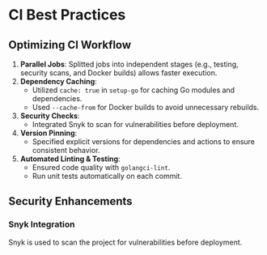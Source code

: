 # CI Best Practices

## Optimizing CI Workflow
1. **Parallel Jobs**: Splitted jobs into independent stages (e.g., testing, security scans, and Docker builds) allows faster execution.
2. **Dependency Caching**:
   - Utilized `cache: true` in `setup-go` for caching Go modules and dependencies.
   - Used `--cache-from` for Docker builds to avoid unnecessary rebuilds.
3. **Security Checks**:
   - Integrated Snyk to scan for vulnerabilities before deployment.
4. **Version Pinning**:
   - Specified explicit versions for dependencies and actions to ensure consistent behavior.
5. **Automated Linting & Testing**:
   - Ensured code quality with `golangci-lint`.
   - Run unit tests automatically on each commit.

## Security Enhancements
### Snyk Integration
Snyk is used to scan the project for vulnerabilities before deployment.
